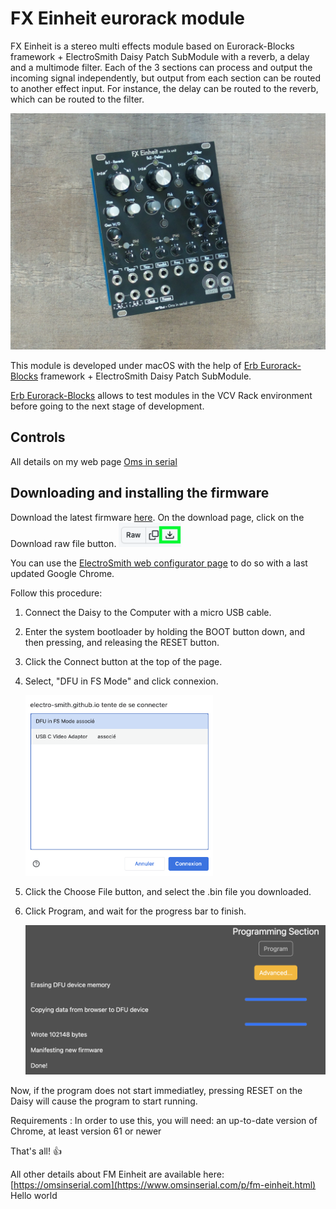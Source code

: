 # FX Einheit eurorack module

FX Einheit is a stereo multi effects module based on Eurorack-Blocks framework + ElectroSmith Daisy Patch SubModule with a reverb, a delay and a multimode filter. Each of the 3 sections can process and output the incoming signal independently, but output from each section can be routed to another effect input. For instance, the delay can be routed to the reverb, which can be routed to the filter.

<img src="pics/DSC00092.JPG" width="800">

This module is developed under macOS with the help of [Erb Eurorack-Blocks](https://github.com/ohmtech-rdi/eurorack-blocks) framework + ElectroSmith Daisy Patch SubModule.

[Erb Eurorack-Blocks](https://github.com/ohmtech-rdi/eurorack-blocks) allows to test modules in the VCV Rack environment before going to the next stage of development.

## Controls
All details on my web page [Oms in serial](https://omsinserial.com)


## Downloading and installing the firmware
Download the latest firmware [here](https://github.com/OmsInSerial/Eurorack/blob/64045e767abf4f50f5bf27b4e83d277b7fbf8f35/FX%20Einheit/files/fxeinheit.bin). On the download page, click on the Download raw file button.
 <img src="pics/Download_bin.png" width="100">

You can use the [ElectroSmith web configurator page](https://electro-smith.github.io/Programmer/) to do so with a last updated Google Chrome.

Follow this procedure:

1. Connect the Daisy to the Computer with a micro USB cable.

2. Enter the system bootloader by holding the BOOT button down, and then pressing, and releasing the RESET button.

3. Click the Connect button at the top of the page.

4. Select, "DFU in FS Mode" and click connexion.

   <img src="pics/DPSMconnect.png" width="300">

5. Click the Choose File button, and select the .bin file you downloaded.

6. Click Program, and wait for the progress bar to finish.

   <img src="pics/FlashingProcess.png" width="500">

Now, if the program does not start immediatley, pressing RESET on the Daisy will cause the program to start running.

Requirements : 
In order to use this, you will need: an up-to-date version of Chrome, at least version 61 or newer

That's all! :+1:

All other details about FM Einheit are available here: [https://omsinserial.com](https://www.omsinserial.com/p/fm-einheit.html)
Hello world
